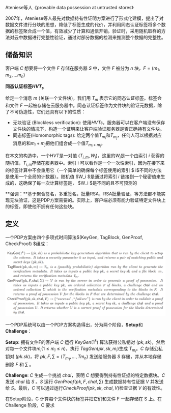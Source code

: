 Ateniese等人《provable data possession at untrusted stores》

2007年，Ateniese等人最先对数据持有性证明方案进行了形式化建模，提出了对数据文件进行分块的思想，降低了标签生成的代价，并利用同态认证标签将多个数据的标签聚合成一个值，有效减少了计算和通信开销。验证时，采用随机取样的方法对云中数据进行完整性验证，通过对部分数据的检测来推测整个数据的完整性。





## 储备知识

客户端 $C$ 想要将一个文件 $F$ 存储在服务器 $S$ 中，文件 $F$ 被分为 $n$ 块，$F=(m_1, m_2, ... m_n)$

**同态认证标签$HVT_s$**

给定一个消息 $m$ (关联一个文件块)，我们用 $T_m$ 表示它的同态认证标签。标签会和文件 $F$ 一起被存储在云服务器中。同态认证标签作为文件块的验证元数据，除了不可伪造性，它们还具有以下的性质：

- 无块验证 (Blockless verification): 使用$HVTs$，服务器可以在客户端没有保存文件快的情况下，构造一个证明来让客户端验证服务器是否正确持有文件块。
- 同态标签(Homomorphic tags): 给定两个值$T_{m_i}$和$T_{m_j}$，任何人可以根据对应消息的和$m_i+m_j$把他们组合成一个值$T_{m_i+m_j}$。



在本文的构造中，一个$HVT$是一对值 $(T_{i,m},W_i)$，这里的$W_i$是一个由索引 $i$ 获得的随机值，$T_{i,m}$存储在服务器中。索引 i 可以看作是一个一次性索引，因为在接下来的标签计算中不会重用它（一个简单的确保每个标签使用的索引 $ i$不同的方法是使用一个全局的计数器）。随机值 $W_i $是通过将索引 $i$ 链接到一个秘密值来生成的，这确保了每一次计算标签是， $W_i $是不同的且不可预测的



**强调：**基于聚合签名，多重签名，批量RSA，RSA批量验证，等方法都不能实现无块验证，这是PDP方案需要的。实际上，客户端必须有能力验证特定文件块上的标签，即使他不拥有任何这些块。



## 定义

一个PDP方案由四个多项式时间算法$(KeyGen, TagBlock, GenProof, CheckProof) $组成：

<img src="this.assets/image-20230605134216051.png" alt="image-20230605134216051" style="zoom:67%;" />



一个PDP系统可以由一个PDP方案构造得出，分为两个阶段，**Setup**和**Challenge**：

**Setup**: 拥有文件F的客户端 $C$ 运行 $KeyGen(1^k)$ 算法获得公私钥对 $(pk,sk)$，然后对每一个文件块$` m_i(1\leq m_i \leq n)`$，执行 $TagGen(pk,sk,m_i)$生成 $T_{m_i}$。$C$ 存储公私钥对 $(pk.sk)$，将 $pk, F, \sum=(T_{m_1},...,T{m_n})$ 发送给服务器 $S$ 存储，并从本地存储删除 $F$ 和 $\sum$ 。

**Challenge**: $C$ 生成一个挑战 $chal$，表明 $C$ 想要得到持有性证据的特定数据块。$C$ 发送 $chal$ 给 $S$ 。$S$ 运行 $GenProof(pk,F,chal,\sum)$ 生成数据持有性证据 $V$ 并发送给 $S$。最后，$C$ 可以通过运行$CheckProof(pk, sk, chal, V)$检查证据 $V$ 的有效性。

在Setup阶段，C 计算每个文件快的标签并把它们和文件 F 一起存储在 S 上。在Challenge 阶段，C 要求



